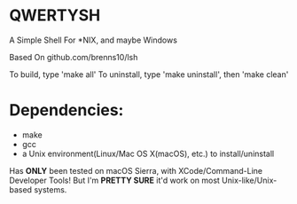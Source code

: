 # QWERTYSH
A Simple Shell For *NIX, and maybe Windows

Based On github.com/brenns10/lsh

To build, type 'make all'
To uninstall, type 'make uninstall', then 'make clean'

# Dependencies:
- make
- gcc
- a Unix environment(Linux/Mac OS X(macOS), etc.) to install/uninstall

Has **ONLY** been tested on macOS Sierra, with XCode/Command-Line Developer Tools! But I'm **PRETTY SURE** it'd work on most Unix-like/Unix-based systems.

